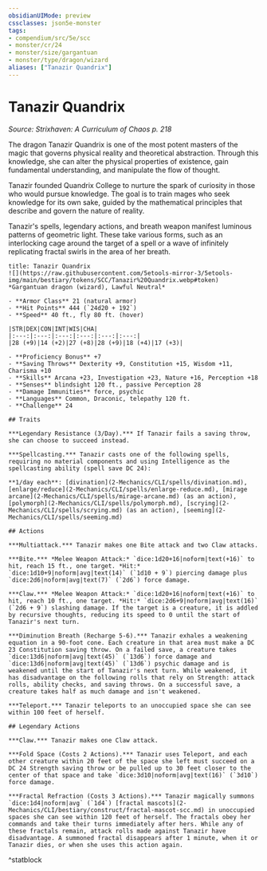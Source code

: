 ```yaml
---
obsidianUIMode: preview
cssclasses: json5e-monster
tags:
- compendium/src/5e/scc
- monster/cr/24
- monster/size/gargantuan
- monster/type/dragon/wizard
aliases: ["Tanazir Quandrix"]
---
```

# Tanazir Quandrix
*Source: Strixhaven: A Curriculum of Chaos p. 218*  

The dragon Tanazir Quandrix is one of the most potent masters of the magic that governs physical reality and theoretical abstraction. Through this knowledge, she can alter the physical properties of existence, gain fundamental understanding, and manipulate the flow of thought.

Tanazir founded Quandrix College to nurture the spark of curiosity in those who would pursue knowledge. The goal is to train mages who seek knowledge for its own sake, guided by the mathematical principles that describe and govern the nature of reality.

Tanazir's spells, legendary actions, and breath weapon manifest luminous patterns of geometric light. These take various forms, such as an interlocking cage around the target of a spell or a wave of infinitely replicating fractal swirls in the area of her breath.

```ad-statblock
title: Tanazir Quandrix
![](https://raw.githubusercontent.com/5etools-mirror-3/5etools-img/main/bestiary/tokens/SCC/Tanazir%20Quandrix.webp#token)
*Gargantuan dragon (wizard), Lawful Neutral*

- **Armor Class** 21 (natural armor)
- **Hit Points** 444 (`24d20 + 192`)
- **Speed** 40 ft., fly 80 ft. (hover)

|STR|DEX|CON|INT|WIS|CHA|
|:---:|:---:|:---:|:---:|:---:|:---:|
|28 (+9)|14 (+2)|27 (+8)|28 (+9)|18 (+4)|17 (+3)|

- **Proficiency Bonus** +7
- **Saving Throws** Dexterity +9, Constitution +15, Wisdom +11, Charisma +10
- **Skills** Arcana +23, Investigation +23, Nature +16, Perception +18
- **Senses** blindsight 120 ft., passive Perception 28
- **Damage Immunities** force, psychic
- **Languages** Common, Draconic, telepathy 120 ft.
- **Challenge** 24

## Traits

***Legendary Resistance (3/Day).*** If Tanazir fails a saving throw, she can choose to succeed instead.

***Spellcasting.*** Tanazir casts one of the following spells, requiring no material components and using Intelligence as the spellcasting ability (spell save DC 24):

**1/day each**: [divination](2-Mechanics/CLI/spells/divination.md), [enlarge/reduce](2-Mechanics/CLI/spells/enlarge-reduce.md), [mirage arcane](2-Mechanics/CLI/spells/mirage-arcane.md) (as an action), [polymorph](2-Mechanics/CLI/spells/polymorph.md), [scrying](2-Mechanics/CLI/spells/scrying.md) (as an action), [seeming](2-Mechanics/CLI/spells/seeming.md)

## Actions

***Multiattack.*** Tanazir makes one Bite attack and two Claw attacks.

***Bite.*** *Melee Weapon Attack:* `dice:1d20+16|noform|text(+16)` to hit, reach 15 ft., one target. *Hit:* `dice:1d10+9|noform|avg|text(14)` (`1d10 + 9`) piercing damage plus `dice:2d6|noform|avg|text(7)` (`2d6`) force damage.

***Claw.*** *Melee Weapon Attack:* `dice:1d20+16|noform|text(+16)` to hit, reach 10 ft., one target. *Hit:* `dice:2d6+9|noform|avg|text(16)` (`2d6 + 9`) slashing damage. If the target is a creature, it is addled by recursive thoughts, reducing its speed to 0 until the start of Tanazir's next turn.

***Diminution Breath (Recharge 5-6).*** Tanazir exhales a weakening equation in a 90-foot cone. Each creature in that area must make a DC 23 Constitution saving throw. On a failed save, a creature takes `dice:13d6|noform|avg|text(45)` (`13d6`) force damage and `dice:13d6|noform|avg|text(45)` (`13d6`) psychic damage and is weakened until the start of Tanazir's next turn. While weakened, it has disadvantage on the following rolls that rely on Strength: attack rolls, ability checks, and saving throws. On a successful save, a creature takes half as much damage and isn't weakened.

***Teleport.*** Tanazir teleports to an unoccupied space she can see within 100 feet of herself.

## Legendary Actions

***Claw.*** Tanazir makes one Claw attack.

***Fold Space (Costs 2 Actions).*** Tanazir uses Teleport, and each other creature within 20 feet of the space she left must succeed on a DC 24 Strength saving throw or be pulled up to 30 feet closer to the center of that space and take `dice:3d10|noform|avg|text(16)` (`3d10`) force damage.

***Fractal Refraction (Costs 3 Actions).*** Tanazir magically summons `dice:1d4|noform|avg` (`1d4`) [fractal mascots](2-Mechanics/CLI/bestiary/construct/fractal-mascot-scc.md) in unoccupied spaces she can see within 120 feet of herself. The fractals obey her commands and take their turns immediately after hers. While any of these fractals remain, attack rolls made against Tanazir have disadvantage. A summoned fractal disappears after 1 minute, when it or Tanazir dies, or when she uses this action again.
```
^statblock